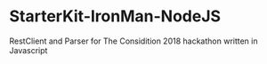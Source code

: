 # StarterKit-IronMan-NodeJS
RestClient and Parser for The Considition 2018 hackathon written in Javascript
